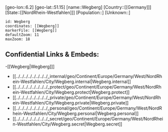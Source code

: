 ﻿---
location: [51.15,6.2]
mapzoom: [7,12] 
mapmarker: city 
type: City
tags:
- geo/City


SpocWebEntityId: 35480
isDeleted: false
confidential: public

---
[geo-lon::6.2]
[geo-lat::51.15]
[name::Wegberg]
[Country::[[Germany]]]
[State::[[NordRhein-Westfahlen]]]
[Population::]
[Unknown::]


```leaflet
id: Wegberg
coordinates: [[Wegberg]]
markerFile: [[Wegberg]]
defaultZoom: 11 
maxZoom: 18
```


## Confidential Links & Embeds: 
-[[Wegberg|Wegberg]]] 
- [[../../../../../../../../_internal/geo/Continent/Europe/Germany/West/NordRhein-Westfahlen/City/Wegberg.internal|Wegberg.internal]] 
- [[../../../../../../../../_protect/geo/Continent/Europe/Germany/West/NordRhein-Westfahlen/City/Wegberg.protect|Wegberg.protect]] 
- [[../../../../../../../../_private/geo/Continent/Europe/Germany/West/NordRhein-Westfahlen/City/Wegberg.private|Wegberg.private]] 
- [[../../../../../../../../_personal/geo/Continent/Europe/Germany/West/NordRhein-Westfahlen/City/Wegberg.personal|Wegberg.personal]] 
- [[../../../../../../../../_secret/geo/Continent/Europe/Germany/West/NordRhein-Westfahlen/City/Wegberg.secret|Wegberg.secret]] 
